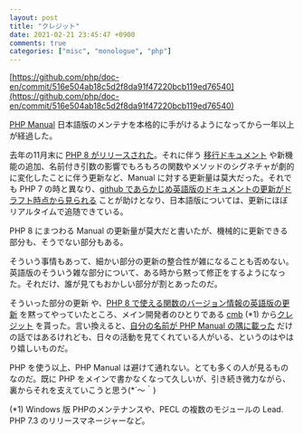 ```yaml
---
layout: post
title: "クレジット"
date: 2021-02-21 23:45:47 +0900
comments: true
categories: ["misc", "monologue", "php"]
---
```

[https://github.com/php/doc-en/commit/516e504ab18c5d2f8da91f47220bcb119ed76540](https://github.com/php/doc-en/commit/516e504ab18c5d2f8da91f47220bcb119ed76540)

[PHP Manual](https://www.php.net/manual/ja/) 日本語版のメンテナを本格的に手がけるようになってから一年以上が経過した。

去年の11月末に [PHP 8 がリリースされた](https://www.php.net/archive/2020.php#2020-11-26-3)。それに伴う [移行ドキュメント](https://www.php.net/manual/ja/migration80.php) や新機能の追加、名前付き引数の影響でもろもろの関数やメソッドのシグネチャが劇的に変化したことに伴う更新など、Manual に対する更新量は莫大だった。それでも PHP 7 の時と異なり、[github であらかじめ英語版のドキュメントの更新がドラフト時点から見られる](https://github.com/php/doc-en/pulls) ことが助けとなり、日本語版については、更新にほぼリアルタイムで追随できている。

PHP 8 にまつわる Manual の更新量が莫大だと書いたが、機械的に更新できる部分も、そうでない部分もある。

そういう事情もあって、細かい部分の更新の整合性が雑になることも否めない。英語版のそういう雑な部分について、ある時から黙って修正をするようになった。それだけ、誰が見てもおかしい部分が割とあったのだ。

そういった部分の更新 や、[PHP 8 で使える関数のバージョン情報の英語版の更新](https://github.com/php/doc-en/pulls?q=is%3Apr+author%3Amumumu+versions.xml+) を黙ってやっていたところ、メイン開発者のひとりである [cmb](https://people.php.net/cmb) (\*1) から[クレジット](https://github.com/php/doc-en/commit/516e504ab18c5d2f8da91f47220bcb119ed76540) を貰った。言い換えると、[自分の名前が PHP Manual の隅に載った](https://www.php.net/manual/en/preface.php#contributors) だけの話ではあるけれども、日々の活動を見てくれている人がいる、というのはやはり嬉しいものだ。

PHP を使う以上、PHP Manual は避けて通れない。とても多くの人が見るものなのだ。既に PHP をメインで書かなくなって久しいが、引き続き微力ながら、裏からそれを支えていこうと思う(*´～｀)

(\*1)  Windows 版 PHPのメンテナンスや、PECL の複数のモジュールの Lead. PHP 7.3 のリリースマネージャーなど。
